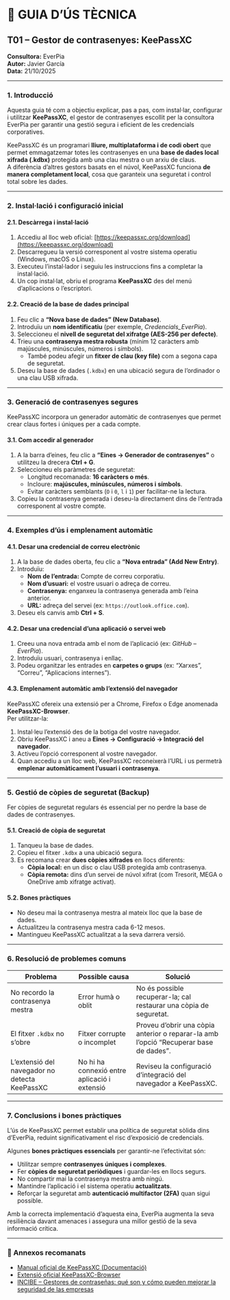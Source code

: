 # 🧩 GUIA D’ÚS TÈCNICA  
## T01 – Gestor de contrasenyes: KeePassXC  

**Consultora:** EverPia  
**Autor:** Javier García  
**Data:** 21/10/2025  

---

### 1. Introducció  

Aquesta guia té com a objectiu explicar, pas a pas, com instal·lar, configurar i utilitzar **KeePassXC**, el gestor de contrasenyes escollit per la consultora EverPia per garantir una gestió segura i eficient de les credencials corporatives.  

KeePassXC és un programari **lliure, multiplataforma i de codi obert** que permet emmagatzemar totes les contrasenyes en una **base de dades local xifrada (.kdbx)** protegida amb una clau mestra o un arxiu de claus.  
A diferència d’altres gestors basats en el núvol, KeePassXC funciona **de manera completament local**, cosa que garanteix una seguretat i control total sobre les dades.  

---

### 2. Instal·lació i configuració inicial  

#### 2.1. Descàrrega i instal·lació  

1. Accediu al lloc web oficial: [https://keepassxc.org/download](https://keepassxc.org/download)  
2. Descarregueu la versió corresponent al vostre sistema operatiu (Windows, macOS o Linux).  
3. Executeu l’instal·lador i seguiu les instruccions fins a completar la instal·lació.  
4. Un cop instal·lat, obriu el programa **KeePassXC** des del menú d’aplicacions o l’escriptori.  

#### 2.2. Creació de la base de dades principal  

1. Feu clic a **“Nova base de dades” (New Database)**.  
2. Introduïu un **nom identificatiu** (per exemple, *Credencials_EverPia*).  
3. Seleccioneu el **nivell de seguretat del xifratge (AES-256 per defecte)**.  
4. Trieu una **contrasenya mestra robusta** (mínim 12 caràcters amb majúscules, minúscules, números i símbols).  
   - També podeu afegir un **fitxer de clau (key file)** com a segona capa de seguretat.  
5. Deseu la base de dades (`.kdbx`) en una ubicació segura de l’ordinador o una clau USB xifrada.  

---

### 3. Generació de contrasenyes segures  

KeePassXC incorpora un generador automàtic de contrasenyes que permet crear claus fortes i úniques per a cada compte.  

#### 3.1. Com accedir al generador  

1. A la barra d’eines, feu clic a **“Eines → Generador de contrasenyes”** o utilitzeu la drecera **Ctrl + G**.  
2. Seleccioneu els paràmetres de seguretat:  
   - Longitud recomanada: **16 caràcters o més**.  
   - Incloure: **majúscules, minúscules, números i símbols**.  
   - Evitar caràcters semblants (`O` i `0`, `l` i `1`) per facilitar-ne la lectura.  
3. Copieu la contrasenya generada i deseu-la directament dins de l’entrada corresponent al vostre compte.  

---

### 4. Exemples d’ús i emplenament automàtic  

#### 4.1. Desar una credencial de correu electrònic  

1. A la base de dades oberta, feu clic a **“Nova entrada” (Add New Entry)**.  
2. Introduïu:  
   - **Nom de l’entrada:** Compte de correu corporatiu.  
   - **Nom d’usuari:** el vostre usuari o adreça de correu.  
   - **Contrasenya:** enganxeu la contrasenya generada amb l’eina anterior.  
   - **URL:** adreça del servei (ex: `https://outlook.office.com`).  
3. Deseu els canvis amb **Ctrl + S**.  

#### 4.2. Desar una credencial d’una aplicació o servei web  

1. Creeu una nova entrada amb el nom de l’aplicació (ex: *GitHub – EverPia*).  
2. Introduïu usuari, contrasenya i enllaç.  
3. Podeu organitzar les entrades en **carpetes o grups** (ex: “Xarxes”, “Correu”, “Aplicacions internes”).  

#### 4.3. Emplenament automàtic amb l’extensió del navegador  

KeePassXC ofereix una extensió per a Chrome, Firefox o Edge anomenada **KeePassXC-Browser**.  
Per utilitzar-la:  

1. Instal·leu l’extensió des de la botiga del vostre navegador.  
2. Obriu KeePassXC i aneu a **Eines → Configuració → Integració del navegador**.  
3. Activeu l’opció corresponent al vostre navegador.  
4. Quan accediu a un lloc web, KeePassXC reconeixerà l’URL i us permetrà **emplenar automàticament l’usuari i contrasenya**.  

---

### 5. Gestió de còpies de seguretat (Backup)  

Fer còpies de seguretat regulars és essencial per no perdre la base de dades de contrasenyes.  

#### 5.1. Creació de còpia de seguretat  

1. Tanqueu la base de dades.  
2. Copieu el fitxer `.kdbx` a una ubicació segura.  
3. Es recomana crear **dues còpies xifrades** en llocs diferents:  
   - **Còpia local:** en un disc o clau USB protegida amb contrasenya.  
   - **Còpia remota:** dins d’un servei de núvol xifrat (com Tresorit, MEGA o OneDrive amb xifratge activat).  

#### 5.2. Bones pràctiques  

- No deseu mai la contrasenya mestra al mateix lloc que la base de dades.  
- Actualitzeu la contrasenya mestra cada 6-12 mesos.  
- Mantingueu KeePassXC actualitzat a la seva darrera versió.  

---

### 6. Resolució de problemes comuns  

| **Problema** | **Possible causa** | **Solució** |
|--------------|-------------------|--------------|
| No recordo la contrasenya mestra | Error humà o oblit | No és possible recuperar-la; cal restaurar una còpia de seguretat. |
| El fitxer `.kdbx` no s’obre | Fitxer corrupte o incomplet | Proveu d’obrir una còpia anterior o reparar-la amb l’opció “Recuperar base de dades”. |
| L’extensió del navegador no detecta KeePassXC | No hi ha connexió entre aplicació i extensió | Reviseu la configuració d’integració del navegador a KeePassXC. |

---

### 7. Conclusions i bones pràctiques  

L’ús de KeePassXC permet establir una política de seguretat sòlida dins d’EverPia, reduint significativament el risc d’exposició de credencials.  

Algunes **bones pràctiques essencials** per garantir-ne l’efectivitat són:  

- Utilitzar sempre **contrasenyes úniques i complexes**.  
- Fer **còpies de seguretat periòdiques** i guardar-les en llocs segurs.  
- No compartir mai la contrasenya mestra amb ningú.  
- Mantindre l’aplicació i el sistema operatiu **actualitzats**.  
- Reforçar la seguretat amb **autenticació multifactor (2FA)** quan sigui possible.  

Amb la correcta implementació d’aquesta eina, EverPia augmenta la seva resiliència davant amenaces i assegura una millor gestió de la seva informació crítica.  

---

### 📎 Annexos recomanats  

- [Manual oficial de KeePassXC (Documentació)](https://keepassxc.org/docs/)  
- [Extensió oficial KeePassXC-Browser](https://addons.mozilla.org/firefox/addon/keepassxc-browser/)  
- [INCIBE – Gestores de contraseñas: qué son y cómo pueden mejorar la seguridad de las empresas](https://www.incibe.es/protege-tu-empresa/blog/gestores-de-contrasenas)  
